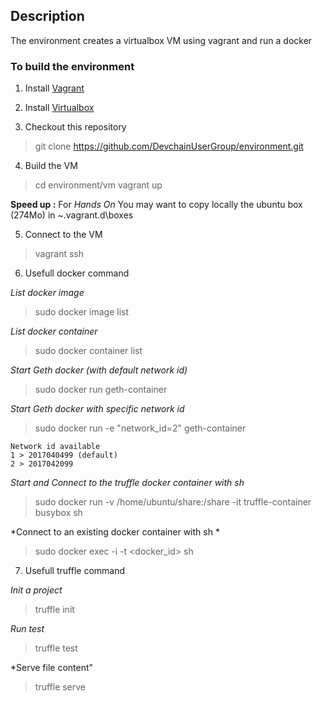 
## Description

The environment creates a virtualbox VM using vagrant and run a docker

### To build the environment

1. Install [Vagrant](https://www.vagrantup.com/downloads)

2. Install [Virtualbox](https://www.virtualbox.org/wiki/Downloads)

3. Checkout this repository
> git clone https://github.com/DevchainUserGroup/environment.git

4. Build the VM
> cd environment/vm
> vagrant up

**Speed up :** For *Hands On* You may want to copy locally the ubuntu box (274Mo) in ~\.vagrant.d\boxes

5. Connect to the VM
> vagrant ssh

6. Usefull docker command

*List docker image*
> sudo docker image list

*List docker container*
> sudo docker container list

*Start Geth docker (with default network id)*
> sudo docker run geth-container

*Start Geth docker with specific network id*
> sudo docker run -e "network_id=2" geth-container
```
Network id available
1 > 2017040499 (default) 
2 > 2017042099
```

*Start and Connect to the truffle docker container with sh*
> sudo docker run -v /home/ubuntu/share:/share -it truffle-container busybox sh

*Connect to an existing docker container with sh *
> sudo docker exec -i -t <docker_id> sh

7. Usefull truffle command

*Init a project*
> truffle init

*Run test*
> truffle test

*Serve file content"
> truffle serve
